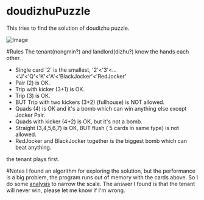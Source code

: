 # doudizhuPuzzle
This tries to find the solution of doudizhu puzzle.

![Image](../master/puzzle.png?raw=true)

#Rules
The tenant(nongmin?) and landlord(dizhu?) know the hands each other.

* Single card '2' is the smallest, '2'<'3'<...<'J'<'Q'<'K'<'A'<'BlackJocker'<'RedJocker'
* Pair (2) is OK.
* Trip with kicker (3+1) is OK.
* Trip (3) is OK.
* BUT Trip with two kickers (3+2) (fullhouse) is NOT allowed.
* Quads (4) is OK and it's a bomb which can win anything else except Jocker Pair.
* Quads with kicker (4+2) is OK, but it's not a bomb.
* Straight (3,4,5,6,7) is OK, BUT flush ( 5 cards in same type) is not allowed.
* RedJocker and BlackJocker together is the biggest bomb which can beat anything.

the tenant plays first.


#Notes
I found an algorithm for exploring the solution, but the performance is a big problem, the program runs out of memory with the cards above. So I do some [analysis](https://github.com/xavierchow/doudizhuPuzzle/wiki/Some-Analysis) to narrow the scale.
The answer I found is that the tenant will never win, please let me know if I'm wrong.
